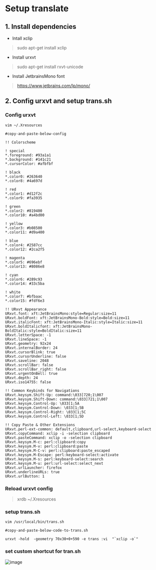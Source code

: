 # Setup translate

## 1. Install dependencies 
* Intall xclip
> sudo apt-get install xclip
* Install urxvt
> sudo apt-get install rxvt-unicode
* Install JetbrainsMono font
> https://www.jetbrains.com/lp/mono/

## 2. Config urxvt and setup trans.sh
### Config urxvt
```
vim ~/.Xresources

#copy-and-paste-below-config
```

```
!! Colorscheme

! special
*.foreground: #93a1a1
*.background: #141c21
*.cursorColor: #afbfbf

! black
*.color0: #263640
*.color8: #4a697d

! red
*.color1: #d12f2c
*.color9: #fa3935

! green
*.color2: #819400
*.color10: #a4bd00

! yellow
*.color3: #b08500
*.color11: #d9a400

! blue
*.color4: #2587cc
*.color12: #2ca2f5

! magenta
*.color5: #696ebf
*.color13: #8086e8

! cyan
*.color6: #289c93
*.color14: #33c5ba

! white
*.color7: #bfbaac
*.color15: #fdf6e3

!! URxvt Appearance
URxvt.font: xft:JetBrainsMono:style=Regular:size=11
URxvt.boldFont: xft:JetBrainsMono-Bold:style=Bold:size=11
URxvt.italicFont: xft:JetBrainsMono-Italic:style=Italic:size=11
URxvt.boldItalicfont: xft:JetBrainsMono-BoldItalic:style=BoldItalic:size=11
URxvt.letterSpace: -1
URxvt.lineSpace: -1
URxvt.geometry: 92x24
URxvt.internalBorder: 24
URxvt.cursorBlink: true
URxvt.cursorUnderline: false
URxvt.saveline: 2048
URxvt.scrollBar: false
URxvt.scrollBar_right: false
URxvt.urgentOnBell: true
URxvt.depth: 24
URxvt.iso14755: false

!! Common Keybinds for Navigations
URxvt.keysym.Shift-Up: command:\033]720;1\007
URxvt.keysym.Shift-Down: command:\033]721;1\007
URxvt.keysym.Control-Up: \033[1;5A
URxvt.keysym.Control-Down: \033[1;5B
URxvt.keysym.Control-Right: \033[1;5C
URxvt.keysym.Control-Left: \033[1;5D

!! Copy Paste & Other Extensions
URxvt.perl-ext-common: default,clipboard,url-select,keyboard-select
URxvt.copyCommand: xclip -i -selection clipboard
URxvt.pasteCommand: xclip -o -selection clipboard
URxvt.keysym.M-c: perl:clipboard:copy
URxvt.keysym.M-v: perl:clipboard:paste
URxvt.keysym.M-C-v: perl:clipboard:paste_escaped
URxvt.keysym.M-Escape: perl:keyboard-select:activate
URxvt.keysym.M-s: perl:keyboard-select:search
URxvt.keysym.M-u: perl:url-select:select_next
URxvt.urlLauncher: firefox
URxvt.underlineURLs: true
URxvt.urlButton: 1
```
### Reload urxvt config
>  xrdb ~/.Xresources  

### setup trans.sh
```
vim /usr/local/bin/trans.sh

#copy-and-paste-below-code-to-trans.sh

urxvt -hold  -geometry 70x30+0+590 -e trans :vi  "`xclip -o`"
```
### set custom shortcut for tran.sh
![image](https://github.com/4robed/config/assets/54355222/688a1c37-568a-4b19-8dc6-31310645b9ba)
